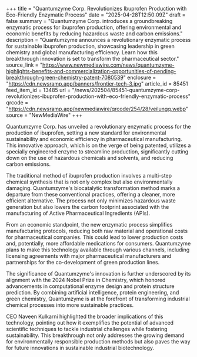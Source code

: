 +++
title = "Quantumzyme Corp. Revolutionizes Ibuprofen Production with Eco-Friendly Enzymatic Process"
date = "2025-04-28T12:50:09Z"
draft = false
summary = "Quantumzyme Corp. introduces a groundbreaking enzymatic process for ibuprofen production, offering environmental and economic benefits by reducing hazardous waste and carbon emissions."
description = "Quantumzyme announces a revolutionary enzymatic process for sustainable ibuprofen production, showcasing leadership in green chemistry and global manufacturing efficiency. Learn how this breakthrough innovation is set to transform the pharmaceutical sector."
source_link = "https://www.newmediawire.com/news/quantumzyme-highlights-benefits-and-commercialization-opportunities-of-pending-breakthrough-green-chemistry-patent-7080539"
enclosure = "https://cdn.newsramp.app/banners/frontier-tech-3.jpg"
article_id = 85451
feed_item_id = 13485
url = "/news/202504/85451-quantumzyme-corp-revolutionizes-ibuprofen-production-with-eco-friendly-enzymatic-process"
qrcode = "https://cdn.newsramp.app/newmediawire/qrcode/254/28/veilungq.webp"
source = "NewMediaWire"
+++

<p>Quantumzyme Corp. has unveiled a revolutionary enzymatic process for the production of ibuprofen, setting a new standard for environmental sustainability and economic efficiency in pharmaceutical manufacturing. This innovative approach, which is on the verge of being patented, utilizes a specially engineered enzyme to streamline production, significantly cutting down on the use of hazardous chemicals and solvents, and reducing carbon emissions.</p><p>The traditional method of ibuprofen production involves a multi-step chemical synthesis that is not only complex but also environmentally damaging. Quantumzyme's biocatalytic transformation method marks a departure from these conventional practices, offering a cleaner, more efficient alternative. The process not only minimizes hazardous waste generation but also lowers the carbon footprint associated with the manufacturing of Active Pharmaceutical Ingredients (APIs).</p><p>From an economic standpoint, the new enzymatic process simplifies manufacturing protocols, reducing both raw material and operational costs for pharmaceutical companies. This could lead to lower production costs and, potentially, more affordable medications for consumers. Quantumzyme plans to make this technology available through various channels, including licensing agreements with major pharmaceutical manufacturers and partnerships for the co-development of green production lines.</p><p>The significance of Quantumzyme's innovation is further underscored by its alignment with the 2024 Nobel Prize in Chemistry, which honored advancements in computational enzyme design and protein structure prediction. By combining artificial intelligence, protein engineering, and green chemistry, Quantumzyme is at the forefront of transforming industrial chemical processes into more sustainable practices.</p><p>CEO Naveen Kulkarni highlighted the broader implications of this technology, pointing out how it exemplifies the potential of advanced scientific techniques to tackle industrial challenges while fostering sustainability. This breakthrough not only addresses the growing demand for environmentally responsible production methods but also paves the way for future innovations in sustainable industrial biotechnology.</p>